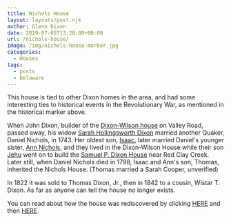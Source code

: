 ```yaml
---
title: Nichols House
layout: layouts/post.njk
author: Glenn Dixon
date: 2019-07-05T13:28:00+00:00
url: /nichols-house/
image: /img/nichols-house-marker.jpg
categories:
  - Houses
tags:
  - posts
  - Delaware
---
```

This house is tied to other Dixon homes in the area, and had some interesting ties to historical events in the Revolutionary War, as mentioned in the historical marker above.

When John Dixon, builder of the [Dixon-Wilson house](/dixon-wilson-house) on Valley Road, passed away, his widow [Sarah Hollingsworth Dixon](https://www.wikitree.com/wiki/Hollingsworth-1343) married another Quaker, Daniel Nichols, in 1743. Her oldest son, [Isaac](https://www.wikitree.com/wiki/Dixon-1159), later married Daniel's younger sister, [Ann Nichols](https://www.wikitree.com/wiki/Nichols-2815), and they lived in the Dixon-Wilson House while their son [Jehu](https://www.wikitree.com/wiki/Dixon-1163) went on to build the [Samuel P. Dixon House](/samuel-p-dixon-house) near Red Clay Creek. Later still, when Daniel Nichols died in 1798, Isaac and Ann's son, Thomas, inherited the Nichols House. (Thomas married a Sarah Cooper, unverified)

In 1822 it was sold to Thomas Dixon, Jr., then in 1842 to a cousin, Wistar T. Dixon. As far as anyone can tell the house no longer exists.

You can read about how the house was rediscovered by clicking [HERE](https://mchhistory.blogspot.com/2017/08/finding-nichols-house-part-i-british.html) and then [HERE](https://mchhistory.blogspot.com/2017/08/finding-nichols-house-part-ii-where.html).
